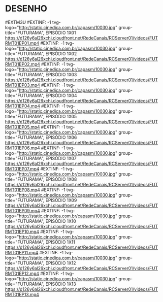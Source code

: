 # DESENHO
#EXTM3U #EXTINF: -1 tvg-logo="http://static.cinedica.com.br/capasm/10030.jpg" group-title="FUTURAMA", EPISÓDIO 1X01 https://d126y6al26xchi.cloudfront.net/RedeCanais/RCServer01/videos/FUTRMT01EP01.mp4 #EXTINF: -1 tvg-logo="http://static.cinedica.com.br/capasm/10030.jpg" group-title="FUTURAMA", EPISÓDIO 1X02 https://d126y6al26xchi.cloudfront.net/RedeCanais/RCServer01/videos/FUTRMT01EP02.mp4 #EXTINF: -1 tvg-logo="http://static.cinedica.com.br/capasm/10030.jpg" group-title="FUTURAMA", EPISÓDIO 1X03 https://d126y6al26xchi.cloudfront.net/RedeCanais/RCServer01/videos/FUTRMT01EP03.mp4 #EXTINF: -1 tvg-logo="http://static.cinedica.com.br/capasm/10030.jpg" group-title="FUTURAMA", EPISÓDIO 1X04 https://d126y6al26xchi.cloudfront.net/RedeCanais/RCServer01/videos/FUTRMT01EP04.mp4 #EXTINF: -1 tvg-logo="http://static.cinedica.com.br/capasm/10030.jpg" group-title="FUTURAMA", EPISÓDIO 1X05 https://d126y6al26xchi.cloudfront.net/RedeCanais/RCServer01/videos/FUTRMT01EP05.mp4 #EXTINF: -1 tvg-logo="http://static.cinedica.com.br/capasm/10030.jpg" group-title="FUTURAMA", EPISÓDIO 1X06 https://d126y6al26xchi.cloudfront.net/RedeCanais/RCServer01/videos/FUTRMT01EP06.mp4 #EXTINF: -1 tvg-logo="http://static.cinedica.com.br/capasm/10030.jpg" group-title="FUTURAMA", EPISÓDIO 1X07 https://d126y6al26xchi.cloudfront.net/RedeCanais/RCServer01/videos/FUTRMT01EP07.mp4 #EXTINF: -1 tvg-logo="http://static.cinedica.com.br/capasm/10030.jpg" group-title="FUTURAMA", EPISÓDIO 1X08 https://d126y6al26xchi.cloudfront.net/RedeCanais/RCServer01/videos/FUTRMT01EP08.mp4 #EXTINF: -1 tvg-logo="http://static.cinedica.com.br/capasm/10030.jpg" group-title="FUTURAMA", EPISÓDIO 1X09 https://d126y6al26xchi.cloudfront.net/RedeCanais/RCServer01/videos/FUTRMT01EP09.mp4 #EXTINF: -1 tvg-logo="http://static.cinedica.com.br/capasm/10030.jpg" group-title="FUTURAMA", EPISÓDIO 1X10 https://d126y6al26xchi.cloudfront.net/RedeCanais/RCServer01/videos/FUTRMT01EP10.mp4 #EXTINF: -1 tvg-logo="http://static.cinedica.com.br/capasm/10030.jpg" group-title="FUTURAMA", EPISÓDIO 1X11 https://d126y6al26xchi.cloudfront.net/RedeCanais/RCServer01/videos/FUTRMT01EP11.mp4 #EXTINF: -1 tvg-logo="http://static.cinedica.com.br/capasm/10030.jpg" group-title="FUTURAMA", EPISÓDIO 1X12 https://d126y6al26xchi.cloudfront.net/RedeCanais/RCServer01/videos/FUTRMT01EP12.mp4 #EXTINF: -1 tvg-logo="http://static.cinedica.com.br/capasm/10030.jpg" group-title="FUTURAMA", EPISÓDIO 1X13 https://d126y6al26xchi.cloudfront.net/RedeCanais/RCServer01/videos/FUTRMT01EP13.mp4
